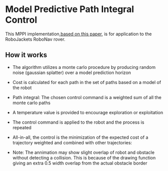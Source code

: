 # Model Predictive Path Integral Control
This MPPI implementation,[based on this paper](https://ieeexplore.ieee.org/stamp/stamp.jsp?tp=&arnumber=7487277), is for application to the RoboJackets RoboNav rover.

## How it works
- The algorithm utilizes a monte carlo procedure by producing random noise (gaussian splatter) over a model prediction horizon
- Cost is calculated for each path in the set of paths based on a model of the robot
- Path integral: The chosen control command is a weighted sum of all the monte carlo paths
- A temperature value is provided to encourage exploration or exploitation
- The control command is applied to the robot and the process is repeated
- All-in-all, the control is the minimization of the expected cost of a trajectory weighted and combined with other trajectories:
  
- Note: The annimation may show slight overlap of robot and obstacle without detecting a collision. This is because of the drawing function giving an extra 0.5 width overlap from the actual obstacle border


